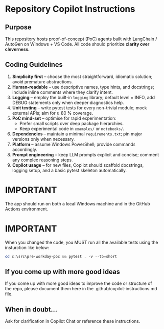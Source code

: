 # Repository Copilot Instructions

## Purpose
This repository hosts proof-of-concept (PoC) agents built with LangChain / AutoGen on Windows + VS Code. All code should prioritize **clarity over cleverness**.

## Coding Guidelines
1. **Simplicity first** – choose the most straightforward, idiomatic solution; avoid premature abstractions.
2. **Human-readable** – use descriptive names, type hints, and docstrings; include inline comments where they clarify intent.
3. **Logging** – employ the built-in `logging` library; default level = INFO, add DEBUG statements only when deeper diagnostics help.
4. **Unit testing** – write pytest tests for every non-trivial module; mock external APIs; aim for ≥ 80 % coverage.
5. **PoC mind-set** – optimise for rapid experimentation:
   * Prefer small scripts over deep package hierarchies.
   * Keep experimental code in `examples/` or `notebooks/`.
6. **Dependencies** – maintain a minimal `requirements.txt`; pin major versions only when necessary.
7. **Platform** – assume Windows PowerShell; provide commands accordingly.
8. **Prompt engineering** – keep LLM prompts explicit and concise; comment any complex reasoning steps.
9. **Copilot usage** – for new files, Copilot should scaffold docstrings, logging setup, and a basic pytest skeleton automatically.


# IMPORTANT
The app should run on both a local Windows machine and in the GitHub Actions environment.

# IMPORTANT
When you changed the code, you MUST run all the available tests using the insturction like below:
```powershell
cd c:\src\pre-workday-poc && pytest . -v --tb=short
```

## If you come up with more good ideas
If you come up with more good ideas to improve the code or structure of the repo, please document them here in the .github/copilot-instructions.md file.

## When in doubt…
Ask for clarification in Copilot Chat or reference these instructions.
